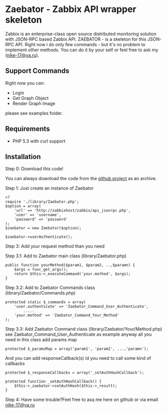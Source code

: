 # Zaebator - Zabbix API wrapper skeleton
Zabbix is an enterprise-class open source distributed monitoring solution with JSON-RPC based Zabbix API.
ZAEBATOR - is a skeleton for this  JSON-RPC API. Right now i do only few commands - but it's no problem to implement other methods.
You can do it by your self or feel free to ask my (nike-17@ya.ru).

## Support Commands
Right now you can:

* Login
* Get Graph Object
* Render Graph Image

please see examples folder.

## Requirements

* PHP 5.3 with curl support

## Installation

Step 0: Download this code!

You can always download the code from the [github project](http://github.com/nike-17/Zaebator) as an archive.


Step 1: Just create an instance of Zaebator

	<?
	require './library/Zaebator.php';
	$option = array(
		'url' => 'http://zabbixhost/zabbix/api_jsonrpc.php',
		'user' => 'username', 
		'password' => 'password'
	);
	$zaebator = new Zaebator($option);

	$zaebator->userAuthenticate();


Step 3: Add your request method than you need

Step 3.1: Add to Zaebator main class (library/Zaebator.php)

	public function yourMethod($param1, $param2, ..,$paramn) {
		$args = func_get_args(); 
		return $this->_executeCommand('your.method', $args);
	}
	
Step 3.2: Add to Zaebator Commands  class (library/Zaebator/Commands.php)

	protected static $_commands = array(
		'user.authenticate' => 'Zaebator_Command_User_Authenticate',
			.....
		'your.method' => 'Zaebator_Command_Your_Method'
	);

Step 3.3: Add  Zaebator Command  class (library/Zaebator/Your/Method.php)
see Zaebator_Command_User_Authenticate as example
anyway all you need in this class add params map
		
	protected $_paramsMap = array('param1', 'param2', ...,'paramn');
And you can add responseCallback(s) id you need to call some kind of callbacks

	protected $_responseCallbacks = array('_setAuthHashCallback');
	
	protected function _setAuthHashCallback() {
		$this->_zaebator->setAuthHash($this->_result);
	}

Step 4: Have some trouble?Feel free to asq me here on github or via email nike-17@ya.ru 